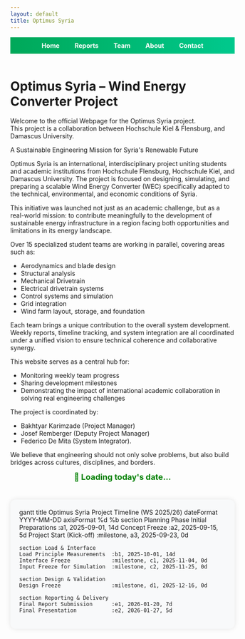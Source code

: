 ```yaml
---
layout: default
title: Optimus Syria
---
```


<head>
  <meta charset="UTF-8">
  <title>Optimus Syria WEC</title>

  <script type="module">
    import mermaid from 'https://cdn.jsdelivr.net/npm/mermaid@10/dist/mermaid.esm.min.mjs';
    mermaid.initialize({ startOnLoad: true });
  </script>


  <style>
    .mermaid {
      margin: 40px auto;
      max-width: 1000px;
      background-color: #f8f9fa;
      border-radius: 12px;
      padding: 20px;
      box-shadow: 0 0 12px rgba(0,0,0,0.1);
      overflow-x: auto;
    }

    .mermaid svg .titleText {
      fill: #28a745 !important;
      font-size: 18px;
      font-weight: bold;
    }
  </style>
</head>



<!-- Top Navigation -->
<div style="text-align:center; background:linear-gradient(90deg, #00a859, #00c98d); padding:10px;">
  <a href="index.html" style="color:white; margin:0 15px; font-weight:bold; text-decoration:none;">Home</a>
  <a href="week1.html" style="color:white; margin:0 15px; font-weight:bold; text-decoration:none;">Reports</a>
  <a href="team.html" style="color:white; margin:0 15px; font-weight:bold; text-decoration:none;">Team</a>
  <a href="about.html" style="color:white; margin:0 15px; font-weight:bold; text-decoration:none;">About</a>
  <a href="contact.html" style="color:white; margin:0 15px; font-weight:bold; text-decoration:none;">Contact</a>
</div>

<br>

<link rel="stylesheet" href="assets/style.css">

# Optimus Syria – Wind Energy Converter Project

Welcome to the official Webpage for the Optimus Syria project.  
This project is a collaboration between Hochschule Kiel & Flensburg, and Damascus University.

A Sustainable Engineering Mission for Syria's Renewable Future

Optimus Syria is an international, interdisciplinary project uniting students and academic institutions from Hochschule Flensburg, Hochschule Kiel, and Damascus University. The project is focused on designing, simulating, and preparing a scalable Wind Energy Converter (WEC) specifically adapted to the technical, environmental, and economic conditions of Syria.

This initiative was launched not just as an academic challenge, but as a real-world mission: to contribute meaningfully to the development of sustainable energy infrastructure in a region facing both opportunities and limitations in its energy landscape.

Over 15 specialized student teams are working in parallel, covering areas such as:
- Aerodynamics and blade design
- Structural analysis
- Mechanical Drivetrain
- Electrical drivetrain systems
- Control systems and simulation
- Grid integration
- Wind farm layout, storage, and foundation

Each team brings a unique contribution to the overall system development. Weekly reports, timeline tracking, and system integration are all coordinated under a unified vision to ensure technical coherence and collaborative synergy.

This website serves as a central hub for:
- Monitoring weekly team progress
- Sharing development milestones
- Demonstrating the impact of international academic collaboration in solving real engineering challenges

The project is coordinated by:
- Bakhtyar Karimzade (Project Manager)
- Josef Remberger (Deputy Project Manager)
- Federico De Mita (System Integrator).

We believe that engineering should not only solve problems, but also build bridges across cultures, disciplines, and borders.

<div id="today-date" style="text-align: center; font-weight: bold; font-size: 18px; color: green; margin-bottom: 10px;">
  📅 Loading today's date...
</div>

<div class="mermaid">
gantt
    title </h3>Optimus Syria Project Timeline (WS 2025/26)</h3>
    dateFormat  YYYY-MM-DD
    axisFormat  %d %b
    section Planning Phase
    Initial Preparations         :a1, 2025-09-01, 14d
    Concept Freeze               :a2, 2025-09-15, 5d
    Project Start (Kick-off)     :milestone, a3, 2025-09-23, 0d

    section Load & Interface
    Load Principle Measurements  :b1, 2025-10-01, 14d
    Interface Freeze             :milestone, c1, 2025-11-04, 0d
    Input Freeze for Simulation  :milestone, c2, 2025-11-25, 0d

    section Design & Validation
    Design Freeze                :milestone, d1, 2025-12-16, 0d

    section Reporting & Delivery
    Final Report Submission      :e1, 2026-01-20, 7d
    Final Presentation           :e2, 2026-01-27, 5d
</div>


<script>
  // Format today’s date as "18 August 2025"
  const today = new Date();
  const options = { day: 'numeric', month: 'long', year: 'numeric' };
  const formattedDate = today.toLocaleDateString('en-GB', options);

  // Update the display
  document.getElementById('today-date').innerText = `📅 Today is: ${formattedDate}`;
</script>



<style>
footer { display: none; }
</style>
